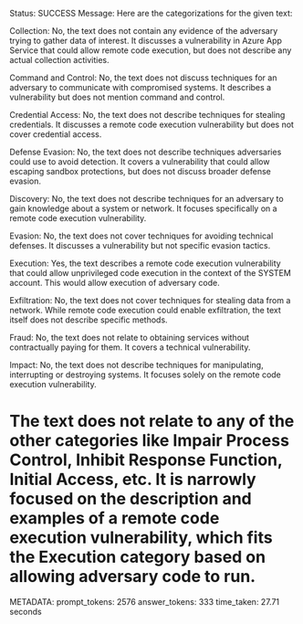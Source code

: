 Status: SUCCESS
Message:  Here are the categorizations for the given text:

Collection: No, the text does not contain any evidence of the adversary trying to gather data of interest. It discusses a vulnerability in Azure App Service that could allow remote code execution, but does not describe any actual collection activities.

Command and Control: No, the text does not discuss techniques for an adversary to communicate with compromised systems. It describes a vulnerability but does not mention command and control.

Credential Access: No, the text does not describe techniques for stealing credentials. It discusses a remote code execution vulnerability but does not cover credential access.

Defense Evasion: No, the text does not describe techniques adversaries could use to avoid detection. It covers a vulnerability that could allow escaping sandbox protections, but does not discuss broader defense evasion.

Discovery: No, the text does not describe techniques for an adversary to gain knowledge about a system or network. It focuses specifically on a remote code execution vulnerability.

Evasion: No, the text does not cover techniques for avoiding technical defenses. It discusses a vulnerability but not specific evasion tactics.

Execution: Yes, the text describes a remote code execution vulnerability that could allow unprivileged code execution in the context of the SYSTEM account. This would allow execution of adversary code.

Exfiltration: No, the text does not cover techniques for stealing data from a network. While remote code execution could enable exfiltration, the text itself does not describe specific methods.

Fraud: No, the text does not relate to obtaining services without contractually paying for them. It covers a technical vulnerability.

Impact: No, the text does not describe techniques for manipulating, interrupting or destroying systems. It focuses solely on the remote code execution vulnerability.

The text does not relate to any of the other categories like Impair Process Control, Inhibit Response Function, Initial Access, etc. It is narrowly focused on the description and examples of a remote code execution vulnerability, which fits the Execution category based on allowing adversary code to run.
================================================================================
METADATA:
prompt_tokens: 2576
answer_tokens: 333
time_taken: 27.71 seconds
